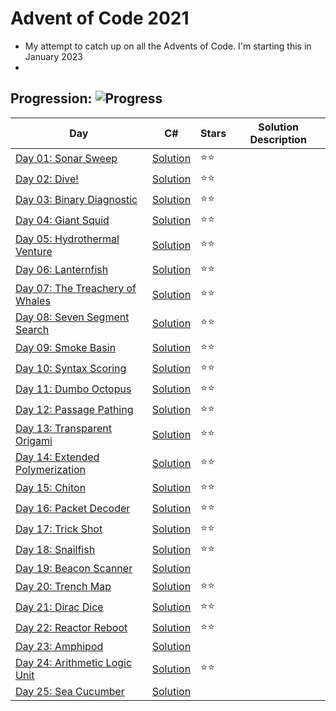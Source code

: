 # Advent of Code 2021
- My attempt to catch up on all the Advents of Code. I'm starting this in January 2023 
- 

## Progression:  ![Progress](https://progress-bar.dev/44/?scale=50&title=solved&width=400&suffix=%20of%2050)


| Day                                                          | C#                            | Stars |  Solution Description |
| ------------------------------------------------------------ | ----------------------------- | ----- | -------------------- |
| [Day 01:  Sonar Sweep](https://adventofcode.com/2021/day/1) | [Solution](./Day01/Program.cs) | :star::star: |
| [Day 02:  Dive!](https://adventofcode.com/2021/day/2) | [Solution](./Day02/Program.cs) | :star::star: |
| [Day 03:  Binary Diagnostic](https://adventofcode.com/2021/day/3) | [Solution](./Day03/Program.cs) | :star::star: |
| [Day 04:  Giant Squid](https://adventofcode.com/2021/day/4) | [Solution](./Day04/Program.cs) | :star::star: |
| [Day 05:  Hydrothermal Venture](https://adventofcode.com/2021/day/5) | [Solution](./Day05/Program.cs) | :star::star: |
| [Day 06:  Lanternfish](https://adventofcode.com/2021/day/6) | [Solution](./Day06/Program.cs) | :star::star: |
| [Day 07:  The Treachery of Whales](https://adventofcode.com/2021/day/7) | [Solution](./Day07/Program.cs) | :star::star: |
| [Day 08:  Seven Segment Search](https://adventofcode.com/2021/day/8) | [Solution](./Day08/Program.cs) | :star::star: |
| [Day 09:  Smoke Basin](https://adventofcode.com/2021/day/9) | [Solution](./Day09/Program.cs) | :star::star: |
| [Day 10:  Syntax Scoring](https://adventofcode.com/2021/day/10) | [Solution](./Day10/Program.cs) | :star::star: |
| [Day 11:  Dumbo Octopus](https://adventofcode.com/2021/day/11) | [Solution](./Day11/Program.cs) | :star::star: |
| [Day 12:  Passage Pathing](https://adventofcode.com/2021/day/12) | [Solution](./Day12/Program.cs) | :star::star: |
| [Day 13:  Transparent Origami](https://adventofcode.com/2021/day/13) | [Solution](./Day13/Program.cs) | :star::star: |
| [Day 14:  Extended Polymerization](https://adventofcode.com/2021/day/14) | [Solution](./Day14/Program.cs) | :star::star: |
| [Day 15:  Chiton](https://adventofcode.com/2021/day/15) | [Solution](./Day15/Program.cs) | :star::star: |
| [Day 16:  Packet Decoder](https://adventofcode.com/2021/day/16) | [Solution](./Day16/Program.cs) | :star::star: |
| [Day 17:  Trick Shot](https://adventofcode.com/2021/day/17) | [Solution](./Day17/Program.cs) | :star::star: |
| [Day 18:  Snailfish](https://adventofcode.com/2021/day/18) | [Solution](./Day18/Program.cs) | :star::star: |
| [Day 19:  Beacon Scanner](https://adventofcode.com/2021/day/19) | [Solution](./Day19/Program.cs) |    |
| [Day 20:  Trench Map](https://adventofcode.com/2021/day/20) | [Solution](./Day20/Program.cs) | :star::star: |
| [Day 21:  Dirac Dice](https://adventofcode.com/2021/day/21) | [Solution](./Day21/Program.cs) | :star::star: |
| [Day 22:  Reactor Reboot](https://adventofcode.com/2021/day/22) | [Solution](./Day22/Program.cs) | :star::star: |
| [Day 23:  Amphipod](https://adventofcode.com/2021/day/23) | [Solution](./Day23/Program.cs) |    |
| [Day 24:  Arithmetic Logic Unit](https://adventofcode.com/2021/day/24) | [Solution](./Day24/Program.cs) | :star::star: |
| [Day 25:  Sea Cucumber](https://adventofcode.com/2021/day/25) | [Solution](./Day25/Program.cs) |    |
